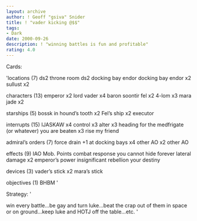 ```yaml
---
layout: archive
author: ! Geoff "gsiva" Snider
title: ! "vader kicking @$$"
tags:
- Dark
date: 2000-09-26
description: ! "winning battles is fun and profitable"
rating: 4.0
---
```

Cards: 

'locations (7)
ds2 throne room
ds2 docking bay
endor docking bay
endor x2
sullust x2

characters (13)
emperor x2
lord vader x4
baron soontir fel x2
4-lom x3
mara jade x2

starships (5)
bossk in hound’s tooth x2
Fel’s ship x2
executor

interrupts (15)
IJASKAW x4
control x3
alter x3
heading for the medfrigate (or whatever)
you are beaten x3
rise my friend

admiral’s orders (7)
force drain +1 at docking bays x4
other AO x2
other AO

effects (9)
IAO
Mob. Points
combat response
you cannot hide forever
lateral damage x2
emperor’s power
insignificant rebellion
your destiny

devices (3)
vader’s stick x2
mara’s stick

objectives (1)
BHBM '

Strategy: '

win every battle...be gay and turn luke...beat the crap out of them in space or on ground...keep luke and HOTJ off the table...etc. '